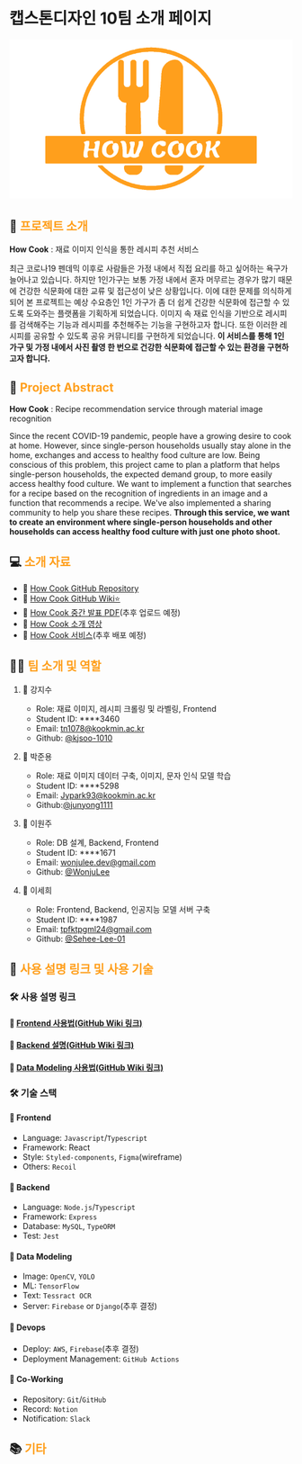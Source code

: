 # 캡스톤디자인 10팀 소개 페이지
![Image](/img/mainLogoOrange.png)

## 📝 <span style="color:#FF9F1C">프로젝트 소개</span>

**How Cook** : 재료 이미지 인식을 통한 레시피 추천 서비스

최근 코로나19 펜데믹 이후로 사람들은 가정 내에서 직접 요리를 하고 싶어하는 욕구가 늘어나고 있습니다. 
하지만 1인가구는 보통 가정 내에서 혼자 머무르는 경우가 많기 때문에 건강한 식문화에 대한 교류 및 접근성이 낮은 상황입니다. 
이에 대한 문제를 의식하게 되어 본 프로젝트는 예상 수요층인 1인 가구가 좀 더 쉽게 건강한 식문화에 접근할 수 있도록 도와주는 플랫폼을 기획하게 되었습니다. 
이미지 속 재료 인식을 기반으로 레시피를 검색해주는 기능과 레시피를 추천해주는 기능을 구현하고자 합니다. 또한 이러한 레시피를 공유할 수 있도록 공유 커뮤니티를 구현하게 되었습니다.
**이 서비스를 통해 1인 가구 및 가정 내에서 사진 촬영 한 번으로 건강한 식문화에 접근할 수 있는 환경을 구현하고자 합니다.**



## 📝 <span style="color:#FF9F1C">Project Abstract</span>
**How Cook** : Recipe recommendation service through material image recognition

Since the recent COVID-19 pandemic, people have a growing desire to cook at home.
However, since single-person households usually stay alone in the home, exchanges and access to healthy food culture are low.
Being conscious of this problem, this project came to plan a platform that helps single-person households, the expected demand group, to more easily access healthy food culture.
We want to implement a function that searches for a recipe based on the recognition of ingredients in an image and a function that recommends a recipe. We've also implemented a sharing community to help you share these recipes.
**Through this service, we want to create an environment where single-person households and other households can access healthy food culture with just one photo shoot.**


## 💻 <span style="color:#FF9F1C">소개 자료</span>

- 📎 [How Cook GitHub Repository](https://github.com/kookmin-sw/capstone-2022-10)
- 📎 [How Cook GitHub Wiki⭐](https://github.com/kookmin-sw/capstone-2022-10/wiki)
- 📎 [How Cook 중간 발표 PDF]()(추후 업로드 예정)
- 📎 [How Cook 소개 영상](https://drive.google.com/file/d/1XycH4Z82Xn06QCra3Sg6E4PctV6QyFq5/view?usp=sharing)
- 📎 [How Cook 서비스]()(추후 배포 예정)


## 👨‍🍳 <span style="color:#FF9F1C">팀 소개 및 역할</span>

1. 👩 강지수

	- Role: 재료 이미지, 레시피 크롤링 및 라벨링, Frontend
	- Student ID: ****3460
	- Email: tn1078@kookmin.ac.kr
	- Github: [@kjsoo-1010](https://github.com/kjsoo-1010)

2. 👨 박준용

	- Role: 재료 이미지 데이터 구축, 이미지, 문자 인식 모델 학습
	- Student ID: ****5298
	- Email: Jypark93@kookmin.ac.kr
	- Github:[@junyong1111](https://github.com/junyong1111)

3. 👨 이원주

	- Role: DB 설계, Backend, Frontend
	- Student ID: ****1671
	- Email: wonjulee.dev@gmail.com
	- Github: [@WonjuLee](https://github.com/wonju-dev)

4. 👩 이세희

	- Role: Frontend, Backend, 인공지능 모델 서버 구축
	- Student ID: ****1987
	- Email: tpfktpgml24@gmail.com
	- Github: [@Sehee-Lee-01](https://github.com/Sehee-Lee-01)

## 🔎 <span style="color:#FF9F1C">사용 설명 링크 및 사용 기술</span>
### 🛠 사용 설명 링크
#### 📄 [Frontend 사용법(GitHub Wiki 링크)](https://github.com/kookmin-sw/capstone-2022-10/wiki/Frontend)


#### 📄 [Backend 설명(GitHub Wiki 링크)](https://github.com/kookmin-sw/capstone-2022-10/wiki/Backend)


#### 📄 [Data Modeling 사용법(GitHub Wiki 링크)](https://github.com/kookmin-sw/capstone-2022-10/wiki/Data-Modeling-Server)


### 🛠 기술 스택
#### 🍴 Frontend
- Language: `Javascript`/`Typescript`
- Framework: React
- Style: `Styled-components`, `Figma`(wireframe)
- Others: `Recoil`


#### 🍴 Backend
- Language: `Node.js`/`Typescript`
- Framework: `Express`
- Database: `MySQL`, `TypeORM`
- Test: `Jest`


#### 🍴 Data Modeling
- Image: `OpenCV`, `YOLO`
- ML: `TensorFlow`
- Text: `Tessract OCR`
- Server: `Firebase` or `Django`(추후 결정)


#### 🍴 Devops
- Deploy: `AWS`, `Firebase`(추후 결정)
- Deployment Management: `GitHub Actions`


#### 🍴 Co-Working
- Repository: `Git`/`GitHub`
- Record: `Notion`
- Notification: `Slack`

## 📚 <span style="color:#FF9F1C"> 기타</span>

